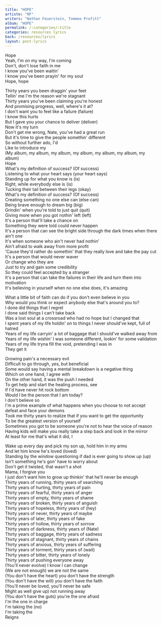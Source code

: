```yaml
---
title: "HOPE"
artiste: "NF"
writers: "Nathan Feuerstein, Tommee Profitt"
album: "HOPE"
permalink: /:categories/:title
categories: resources lyrics
back: /resources/lyrics
layout: post-lyrics
---
```


Hope  
Yeah, I'm on my way, I'm coming  
Don't, don't lose faith in me  
I know you've been waitin'  
I know you've been prayin' for my soul  
Hope, hope  
  
Thirty years you been draggin' your feet  
Tellin' me I'm the reason we're stagnant  
Thirty years you've been claiming you're honest  
And promising progress, well, where's it at?  
I don't want you to feel like a failure (failure)  
I know this hurts  
But I gave you your chance to deliver (deliver)  
Now it's my turn  
Don't get me wrong, Nate, you've had a great run  
But it's time to give the people somethin' different  
So without further ado, I'd  
Like to introduce my  
(My album, my album, my album, my album, my album, my album, my album)  
Hope  
What's my definition of success? (Of success)  
Listening to what your heart says (your heart says)  
Standing up for what you know is (is)  
Right, while everybody else is (is)  
Tucking their tail between their legs (okay)  
What's my definition of success? (Of success)  
Creating something no one else can (else can)  
Being brave enough to dream big (big)  
Grindin' when you're told to just quit (quit)  
Giving more when you got nothin' left (left)  
It's a person that'll take a chance on  
Something they were told could never happen  
It's a person that can see the bright side through the dark times when there ain't one  
It's when someone who ain't never had nothin'  
Ain't afraid to walk away from more profit  
'Cause they'd rather do somethin' that they really love and take the pay cut  
It's a person that would never waver  
Or change who they are  
Just to try and gain some credibility  
So they could feel accepted by a stranger  
It's a person that can take the failures in their life and turn them into motivation  
It's believing in yourself when no one else does, it's amazing  
  
What a little bit of faith can do if you don't even believe in you  
Why would you think or expect anybody else that's around you to?  
I done did things that I regret  
I done said things I can't take back  
Was a lost soul at a crossroad who had no hope but I changed that  
I spent years of my life holdin' on to things I never should've kept, full of hatred  
Years of my life carryin' a lot of baggage that I should've walked away from  
Years of my life wishin' I was someone different, lookin' for some validation  
Years of my life tryna fill the void, pretending I was in  
They get it  
  
Growing pain's a necessary evil  
Difficult to go through, yes, but beneficial  
Some would say having a mental breakdown is a negative thing  
Which on one hand, I agree with  
On the other hand, it was the push I needed  
To get help and start the healing process, see  
If I'd have never hit rock bottom  
Would I be the person that I am today?  
I don't believe so  
I'm a prime example of what happens when you choose to not accept defeat and face your demons  
Took me thirty years to realize that if you want to get the opportunity  
To be the greatest version of yourself  
Sometimes you got to be someone you're not to hear the voice of reason  
Having kids will make you really take a step back and look in the mirror  
At least for me that's what it did, I  
  
Wake up every day and pick my son up, hold him in my arms  
And let him know he's loved (loved)  
Standing by the window questioning if dad is ever going to show up (up)  
Isn't something he's gon' have to worry about  
Don't get it twisted, that wasn't a shot  
Mama, I forgive you  
I just don't want him to grow up thinkin' that he'll never be enough  
Thirty years of running, thirty years of searching  
Thirty years of hurting, thirty years of pain  
Thirty years of fearful, thirty years of anger  
Thirty years of empty, thirty years of shame  
Thirty years of broken, thirty years of anguish  
Thirty years of hopeless, thirty years of (hey)  
Thirty years of never, thirty years of maybe  
Thirty years of later, thirty years of fake  
Thirty years of hollow, thirty years of sorrow  
Thirty years of darkness, thirty years of (Nate)  
Thirty years of baggage, thirty years of sadness  
Thirty years of stagnant, thirty years of chains  
Thirty years of anxious, thirty years of suffering  
Thirty years of torment, thirty years of (wait)  
Thirty years of bitter, thirty years of lonely  
Thirty years of pushing everyone away  
(You'll never evolve) I know I can change  
(We are not enough) we are not the same  
(You don't have the heart) you don't have the strength  
(You don't have the will) you don't have the faith  
(You'll never be loved, you'll never be safe  
Might as well give up) not running away  
(You don't have the guts) you're the one afraid  
I'm the one in charge  
I'm taking the (no)  
I'm taking the  
Reigns  
